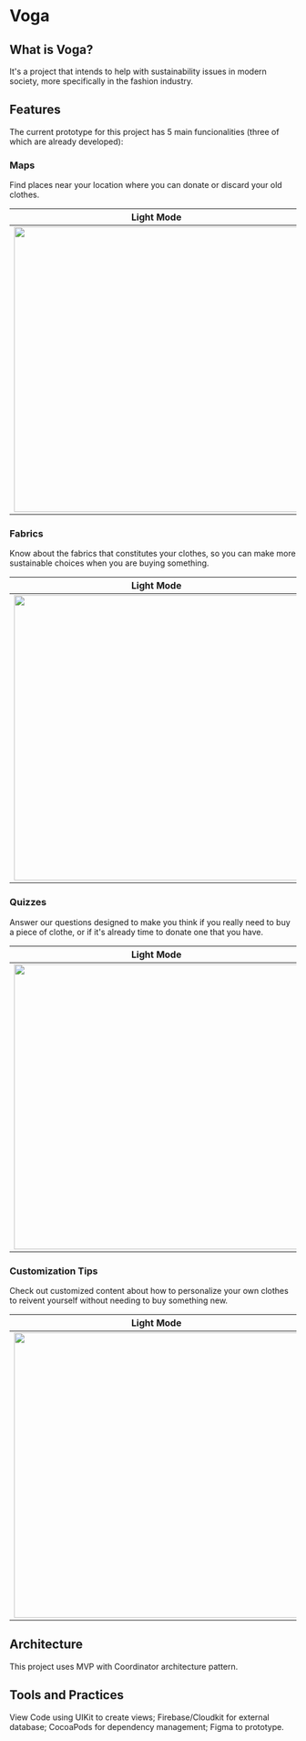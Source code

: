 # Voga

## What is Voga?

It's a project that intends to help with sustainability issues in modern society, more specifically in the fashion industry.

## Features

The current prototype for this project has 5 main funcionalities (three of which are already developed):

### Maps

Find places near your location where you can donate or discard your old clothes.

| Light Mode  |  Dark Mode  |
| ------------------- | ------------------- |
|  <img src="https://user-images.githubusercontent.com/45802286/135779035-11447620-3d41-40dc-9703-050c254618d4.png" width="500"> | <img src="https://user-images.githubusercontent.com/45802286/135779315-ee242e2f-dbe0-4a60-a009-a2a6a2015c01.png" width="350"> |

### Fabrics

Know about the fabrics that constitutes your clothes, so you can make more sustainable choices when you are buying something.

| Light Mode  |  Dark Mode  |
| ------------------- | ------------------- |
|  <img src="https://user-images.githubusercontent.com/45802286/135779364-afd12dff-6cad-43f0-a880-6ee13608d512.png" width="500"> | <img src="https://user-images.githubusercontent.com/45802286/135779401-7f5dd2a8-f067-40ea-8d77-16abb381d87c.png" width="500"> |

### Quizzes

Answer our questions designed to make you think if you really need to buy a piece of clothe, or if it's already time to donate one that you have.

| Light Mode  |  Dark Mode  |
| ------------------- | ------------------- |
|  <img src="https://user-images.githubusercontent.com/45802286/135779516-336441f1-366f-47b3-9e18-48d8f840dd4c.png" width="500"> | <img src="https://user-images.githubusercontent.com/45802286/135779497-9613d615-4e0d-4043-b30f-5306556d71aa.png" width="500"> |

### Customization Tips

Check out customized content about how to personalize your own clothes to reivent yourself without needing to buy something new.

| Light Mode  |  Dark Mode  |
| ------------------- | ------------------- |
|  <img src="https://user-images.githubusercontent.com/45802286/135779582-7725f612-71ef-412c-9faf-5b8d4cc096c5.png" width="500"> | <img src="https://user-images.githubusercontent.com/45802286/135779642-5538d5e7-0766-4112-84d6-4918801542a4.png" width="500"> |

## Architecture

This project uses MVP with Coordinator architecture pattern.

## Tools and Practices

View Code using UIKit to create views;
Firebase/Cloudkit for external database;
CocoaPods for dependency management;
Figma to prototype.

